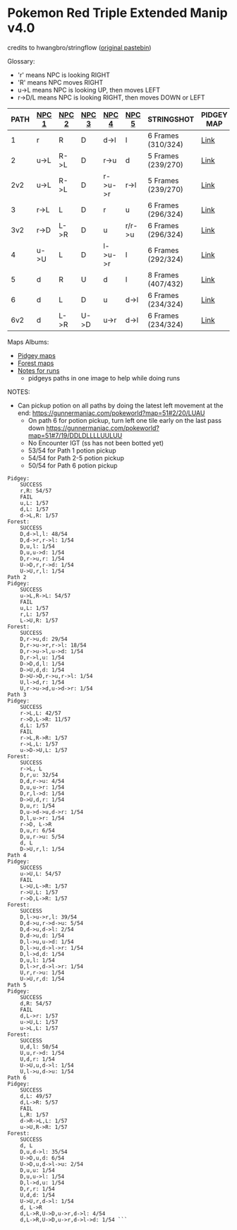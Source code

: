 # Pokemon Red Triple Extended Manip v4.0
credits to hwangbro/stringflow ([original pastebin](https://pastebin.com/FF8UJBUH))

Glossary:
  - 'r' means NPC is looking RIGHT
  - 'R' means NPC moves RIGHT
  - u->L means NPC is looking UP, then moves LEFT
  - r->D/L means NPC is looking RIGHT, then moves DOWN or LEFT

PATH | [NPC 1](https://gunnermaniac.com/pokeworld?map=1#53/182)  | [NPC 2](https://gunnermaniac.com/pokeworld?map=1#57/167) | [NPC 3](https://gunnermaniac.com/pokeworld?map=50#2/4) | [NPC 4](https://gunnermaniac.com/pokeworld?map=51#16/43) |	[NPC 5](https://gunnermaniac.com/pokeworld?map=51#27/40) | STRINGSHOT         | PIDGEY MAP | HOUSE MAP | FOREST MAP
---- | ----- | ------ | ------ | ------ | ------ | ------------------ | ------------ | --- | ---
1  | r     | R    | D | d->l	  | l  | 6 Frames (310/324)   | [Link](https://gunnermaniac.com/pokeworld?map=1#33/181/DRRUUURRRRRRRRRRRRRRRRRRRRRURUUUUUURUUUULUUUUUUAUUUUUUUUUUUUULLLUUUUUUUUUUURRRRUULLLLLUUU) | [Link](https://gunnermaniac.com/pokeworld?map=50#4/7/URUUUUUU) | [Link](https://gunnermaniac.com/pokeworld?map=51#17/47/UUUURRRRRRRRUUUUAUUUUUAUUUAUUUUAUUAUUUUUUUUUUUAUUUUULLLLLLLLDDDDDDDLLLLUUUUUUUUUUUUULLLLLLDDDDDDDDDDDDDDDDDLDDLLLLUUU) |
2	   | u->L	 | R->L	  | D | r->u | d	   | 5 Frames (239/270) | [Link](https://gunnermaniac.com/pokeworld?map=1#33/181/DRRUUURRRRRRRRRRRRRRRRRRRRRURUUUUUURUUAUULUUUAUUUUUUUUUUUUUUAUULLLUUUUUUURRRRUAUUUUUUULLLLLU) |	[Link](https://gunnermaniac.com/pokeworld?map=50#4/7/UUUUURUU) | [Link](https://gunnermaniac.com/pokeworld?map=51#17/47/UUAUURUARRRRRRRUUUUUUUUUUUAUUAUUUUUUUUUUUUUUUUUUUULLLLLLLLDDDDDDDLLLLUUUUUUUUUUUUULLLLLLDDDDDDDDDDDDDDDDDDLDLLLLUUU) |
2v2	   | u->L	 | R->L	  | D | r->u->r | r->l	   | 5 Frames (239/270) | [Link](https://gunnermaniac.com/pokeworld?map=1#33/181/DRRUUURRRRRRRRRRRRRRRRRRRRRURUUUUUURUUAUULUUUAUUUUUUUUUUUUUUAUULLLUUUUUUURRRRUAUUUUUUULLLLLU) |	[Link](https://gunnermaniac.com/pokeworld?map=50#4/7/UUUUURUU) | [Link](https://gunnermaniac.com/pokeworld?map=51#17/47/UUAUURUARRRRRRRUUUUUUUUUUUAUUAUUUUUUUUUUUUUUUUUUUULLLLLLLLDDDDDDDLLLLUUUUUUUUUUUUULLLLLLDDDDDDDDDDDDDDDDDDLDLLLLUUU) |
3	   | r->L| L	  | D	   | r	  | u	   | 6 Frames (296/324)	| [Link](https://gunnermaniac.com/pokeworld?map=1#33/181/DRRUUURRRRRRRRRRRRRRRRRRRRRURUUUUUURAUUUUUUUUUUUUUUUUUUUULUAUULLLUUUUUUUUUURRRARUUULLLLLUUU) | [Link](https://gunnermaniac.com/pokeworld?map=50#4/7/UUUUUURU) | [Link](https://gunnermaniac.com/pokeworld?map=51#17/47/UUUURURRRRRRARUUAUUAUUAUUUUUUUUUUUUAUUUUUUUUUUUUUUULLLLLLLLDDDDDDDLLLLUUUUUUUUUUUUULLLLLLDDDDDDDDDDDDDDDDDADDALLALLALUAUU) |
3v2	   | r->D| L->R	  | D	   | u	  | r/r->u	   | 6 Frames (296/324)	| [Link](https://gunnermaniac.com/pokeworld?map=1#33/181/DRRUUURRRRRRRRRRRRRRRRRRRRRURUUUUUURAUUUUUUUUUUUUUUUUUUUULUAUULLLUUUUUUUUUURRRARUUULLLLLUUU) | [Link](https://gunnermaniac.com/pokeworld?map=50#4/7/UUUUUURU) | [Link](https://gunnermaniac.com/pokeworld?map=51#17/47/UUUURURRRRRRARUUAUUAUUAUUUUUUUUUUUUAUUUUUUUUUUUUUUULLLLLLLLDDDDDDDLLLLUUUUUUUUUUUUULLLLLLDDDDDDDDDDDDDDDDDADDALLALLALUAUU) |
4	   |u->U	 | L	  | D | l->u->r	  | l    | 6 Frames (292/324)	| [Link](https://gunnermaniac.com/pokeworld?map=1#33/181/DRRUUURRRRRRRRRRRRRRRRRRRRRURUUUUUURUUUUUUUUUULAUUUUAUUUUAUUUAUULLLUUUUUUUUAURRRRUUUUUULLLLLU) | [Link](https://gunnermaniac.com/pokeworld?map=50#4/7/UUUUUURU) | [Link](https://gunnermaniac.com/pokeworld?map=51#17/47/UUUURURRRRRRRAUUUAUUUAUUUUUUUUUUUUUUUAUUUUUUUUUUUULLLLLLLLDDDDDDDLLLLUUUUUUUUUUUUULLLLLLDDDDDADDADDADDDDDDDDDDLLLLLAUUU) |
5	 | d	   | R	  | U	   | d | l	   | 8 Frames (407/432)	| [Link](https://gunnermaniac.com/pokeworld?map=1#33/181/DRRUUURRRRRRRRRRRRRRRRRRRRRURUUUUUURUUUULUUUUUUAUUUUUUUUAUUUAUULLLUUUUUUAUURRUUAURRUUUULLLLLU) | [Link](https://gunnermaniac.com/pokeworld?map=50#4/7/UUUURUUU) | [Link](https://gunnermaniac.com/pokeworld?map=51#17/47/UUUURRRRRRRURAUUUUUAUUUUUUAUUUUUUUUUUUUUUUUUAUUUUULLLLLLLLDDDDDDDLLLLUUUUUUUUUUUUULLLLLLDDDDDDDDDDDDDDDDDDDLLLLLAUUU) |
6	 | d     | L	| D | u    |	d->l	   | 6 Frames (234/324)	| [Link](https://gunnermaniac.com/pokeworld?map=1#33/181/DRRUUURRRRRRRRRRRRRRRRRRRRRURUUUUUURUUUUUUUUUULAUUUUUUUUUUUUUULLLUUAUUUAURRRRAUUUUUULLLLLUUU)  | [Link](https://gunnermaniac.com/pokeworld?map=50#4/7/UUUUUURU) | [Link](https://gunnermaniac.com/pokeworld?map=51#17/47/UUUURRRRRRRAURAUUUUAUUUUUUUUAUUUUUUUUUUUUUUUUUUUUULLLLLLLLDDDDDADDLLLLUUUUUUUUUUUUULLLLLLDADDDDDDDDDDDDDDDDDDLLLLLUUU)
6v2	 | d     | L->R	| U->D | u->r    |	d->l	   | 6 Frames (234/324)	| [Link](https://gunnermaniac.com/pokeworld?map=1#33/181/DRRUUURRRRRRRRRRRRRRRRRRRRRURUUUUUURUUUUUUUUUULAUUUUUUUUUUUUUULLLUUAUUUAURRRRAUUUUUULLLLLUUU)  | [Link](https://gunnermaniac.com/pokeworld?map=50#4/7/UUUUUURU) | [Link](https://gunnermaniac.com/pokeworld?map=51#17/47/UUUURRRRRRRAURAUUUUAUUUUUUUUAUUUUUUUUUUUUUUUUUUUUULLLLLLLLDDDDDADDLLLLUUUUUUUUUUUUULLLLLLDADDDDDDDDDDDDDDDDDDLLLLLUUU)



Maps Albums:
- [Pidgey maps](https://imgur.com/a/h49XOuI)
- [Forest maps](https://imgur.com/a/9jlG9f6)
- [Notes for runs](https://cdn.discordapp.com/attachments/759715551521144833/841208009501442058/pidgeypaths_ref.png)
  - pidgeys paths in one image to help while doing runs


NOTES:
- Can pickup potion on all paths by doing the latest left movement at the end: https://gunnermaniac.com/pokeworld?map=51#2/20/LUAU
  - On path 6 for potion pickup, turn left one tile early on the last pass down https://gunnermaniac.com/pokeworld?map=51#7/19/DDLDLLLLUULUU
  - No Encounter IGT (ss has not been botted yet)
  - 53/54 for Path 1 potion pickup
  - 54/54 for Path 2-5 potion pickup
  - 50/54 for Path 6 potion pickup

``` PATH 1
Pidgey:
    SUCCESS
    r,R: 54/57
    FAIL
    u,L: 1/57
    d,L: 1/57
    d->L,R: 1/57
Forest:
    SUCCESS
    D,d->l,l: 48/54
    D,d->r,r->l: 1/54
    D,u,l: 1/54
    D,u,u->d: 1/54
    D,r->u,r: 1/54
    U->D,r,r->d: 1/54
    U->U,r,l: 1/54
Path 2
Pidgey:
    SUCCESS
    u->L,R->L: 54/57
    FAIL
    u,L: 1/57
    r,L: 1/57
    L->U,R: 1/57
Forest:
    SUCCESS
    D,r->u,d: 29/54
    D,r->u->r,r->l: 18/54
    D,r->u->l,u->d: 1/54
    D,r->l,u: 1/54
    D->D,d,l: 1/54
    D->U,d,d: 1/54
    D->U->D,r->u,r->l: 1/54
    U,l->d,r: 1/54
    U,r->u->d,u->d->r: 1/54
Path 3
Pidgey:
    SUCCESS
    r->L,L: 42/57
    r->D,L->R: 11/57
    d,L: 1/57
    FAIL
    r->L,R->R: 1/57
    r->L,L: 1/57
    u->D->U,L: 1/57
Forest:
    SUCCESS
    r->L, L
    D,r,u: 32/54
    D,d,r->u: 4/54
    D,u,u->r: 1/54
    D,r,l->d: 1/54
    D->U,d,r: 1/54
    D,u,r: 1/54
    D,u->d->u,d->r: 1/54
    D,l,u->r: 1/54
    r->D, L->R
    D,u,r: 6/54
    D,u,r->u: 5/54
    d, L
    D->U,r,l: 1/54
Path 4
Pidgey:
    SUCCESS
    u->U,L: 54/57
    FAIL
    L->U,L->R: 1/57
    r->U,L: 1/57
    r->D,L->R: 1/57
Forest:
    SUCCESS
    D,l->u->r,l: 39/54
    D,d->u,r->d->u: 5/54
    D,d->u,d->l: 2/54
    D,d->u,d: 1/54
    D,l->u,u->d: 1/54
    D,l->u,d->l->r: 1/54
    D,l->d,d: 1/54
    D,u,l: 1/54
    D,l->r,d->l->r: 1/54
    U,r,r->u: 1/54
    U->U,r,d: 1/54
Path 5
Pidgey:
    SUCCESS
    d,R: 54/57
    FAIL
    d,L->r: 1/57
    u->U,L: 1/57
    u->L,L: 1/57
Forest:
    SUCCESS
    U,d,l: 50/54
    U,u,r->d: 1/54
    U,d,r: 1/54
    U->U,u,d->l: 1/54
    U,l->u,d->u: 1/54
Path 6
Pidgey:
    SUCCESS
    d,L: 49/57
    d,L->R: 5/57
    FAIL
    L,R: 1/57
    d->R->L,L: 1/57
    u->U,R->R: 1/57
Forest:
    SUCCESS
    d, L
    D,u,d->l: 35/54
    U->D,u,d: 6/54
    U->D,u,d->l->u: 2/54
    D,u,u: 1/54
    D,u,u->l: 1/54
    D,l->d,u: 1/54
    D,r,r: 1/54
    U,d,d: 1/54
    U->U,r,d->l: 1/54
    d, L->R
    d,L->R,U->D,u->r,d->l: 4/54
    d,L->R,U->D,u->r,d->l->d: 1/54 ```
